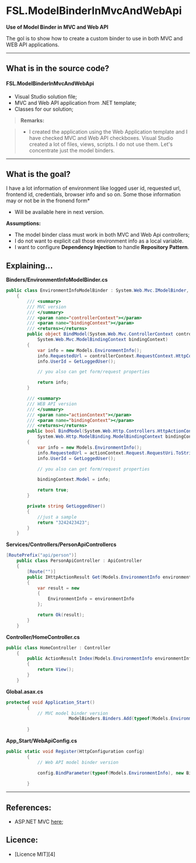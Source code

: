 # FSL.ModelBinderInMvcAndWebApi

**Use of Model Binder in MVC and Web API**

The gol is to show how to create a custom binder to use in both MVC and WEB API applications.

---

What is in the source code?
---

#### <i class="icon-file"></i> FSL.ModelBinderInMvcAndWebApi

- Visual Studio solution file;
- MVC and Web API application from .NET template;
- Classes for our solution; 

> **Remarks:**

> - I created the application using the Web Application template and I have checked MVC and Web API checkboxes. Visual Studio created a lot of files, views, scripts. I do not use them. Let's concentrate just the model binders.

---

What is the goal?
---

I have a lot information of environment like logged user id, requested url, frontend id, credentials, browser info and so on. Some those information may or not be in the fronend form*

* Will be available here in next version.

**Assumptions:**
- The model binder class must work in both MVC and Web Api controllers;
- I do not want to explicit call those environment info as a local variable.
- I want to configure **Dependency Injection** to handle **Repository Pattern**.


Explaining...
---

**Binders/EnvironmentInfoModelBinder.cs**
```csharp
public class EnvironmentInfoModelBinder : System.Web.Mvc.IModelBinder, System.Web.Http.ModelBinding.IModelBinder
    {
        /// <summary>
        /// MVC version
        /// </summary>
        /// <param name="controllerContext"></param>
        /// <param name="bindingContext"></param>
        /// <returns></returns>
        public object BindModel(System.Web.Mvc.ControllerContext controllerContext,
            System.Web.Mvc.ModelBindingContext bindingContext)
        {
            var info = new Models.EnvironmentInfo();
            info.RequestedUrl = controllerContext.RequestContext.HttpContext.Request.Url.ToString();
            info.UserId = GetLoggedUser();

            // you also can get form/request properties

            return info;
        }

        /// <summary>
        /// WEB API version
        /// </summary>
        /// <param name="actionContext"></param>
        /// <param name="bindingContext"></param>
        /// <returns></returns>
        public bool BindModel(System.Web.Http.Controllers.HttpActionContext actionContext,
            System.Web.Http.ModelBinding.ModelBindingContext bindingContext)
        {
            var info = new Models.EnvironmentInfo();
            info.RequestedUrl = actionContext.Request.RequestUri.ToString();
            info.UserId = GetLoggedUser();

            // you also can get form/request properties

            bindingContext.Model = info;

            return true;
        }

        private string GetLoggedUser()
        {
            //just a sample
            return "3242423423";
        }
    }
```

**Services/Controllers/PersonApiControllercs**
```csharp
[RoutePrefix("api/person")]
    public class PersonApiController : ApiController
    {
        [Route("")]
        public IHttpActionResult Get(Models.EnvironmentInfo environmentInfo)
        {
            var result = new
            {
                EnvironmentInfo = environmentInfo
            };

            return Ok(result);
        }
    }
```


**Controller/HomeController.cs**
```csharp
public class HomeController : Controller
    {
        public ActionResult Index(Models.EnvironmentInfo environmentInfo)
        {
            return View();
        }
    }
```

**Global.asax.cs**
```csharp
protected void Application_Start()
        {
            // MVC model binder version
                        ModelBinders.Binders.Add(typeof(Models.EnvironmentInfo), new Binders.EnvironmentInfoModelBinder());
                        
        }
```

**App_Start/WebApiConfig.cs**
```csharp
public static void Register(HttpConfiguration config)
        {
            // Web API model binder version

            config.BindParameter(typeof(Models.EnvironmentInfo), new Binders.EnvironmentInfoModelBinder());
            
        }
```

----------

References:
---

- ASP.NET MVC [here][1];

Licence:
---

- [Licence MIT][4]


  [1]: https://www.asp.net/mvc
